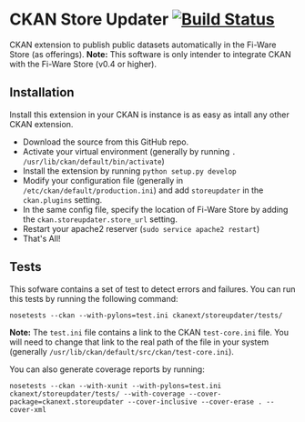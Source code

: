 CKAN Store Updater [![Build Status](http://hercules.ls.fi.upm.es/jenkins/buildStatus/icon?job=ckan_storeupdater)](http://hercules.ls.fi.upm.es/jenkins/job/ckan_storeupdater/)
=====================

CKAN extension to publish public datasets automatically in the Fi-Ware Store (as offerings).
**Note:** This software is only intender to integrate CKAN with the Fi-Ware Store (v0.4 or higher). 


Installation
------------
Install this extension in your CKAN is instance is as easy as intall any other CKAN extension.

* Download the source from this GitHub repo.
* Activate your virtual environment (generally by running `. /usr/lib/ckan/default/bin/activate`)
* Install the extension by running `python setup.py develop`
* Modify your configuration file (generally in `/etc/ckan/default/production.ini`) and add `storeupdater` in the `ckan.plugins` setting. 
* In the same config file, specify the location of Fi-Ware Store by adding the `ckan.storeupdater.store_url` setting.
* Restart your apache2 reserver (`sudo service apache2 restart`)
* That's All!

Tests
-----
This sofware contains a set of test to detect errors and failures. You can run this tests by running the following command:
```
nosetests --ckan --with-pylons=test.ini ckanext/storeupdater/tests/
```
**Note:** The `test.ini` file contains a link to the CKAN `test-core.ini` file. You will need to change that link to the real path of the file in your system (generally `/usr/lib/ckan/default/src/ckan/test-core.ini`). 

You can also generate coverage reports by running:
```
nosetests --ckan --with-xunit --with-pylons=test.ini ckanext/storeupdater/tests/ --with-coverage --cover-package=ckanext.storeupdater --cover-inclusive --cover-erase . --cover-xml

